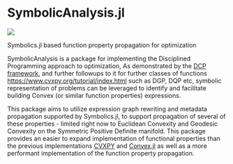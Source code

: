 # SymbolicAnalysis.jl

<a href="https://vaibhavdixit02.github.io/SymbolicAnalysis.jl/dev/"><img src='https://img.shields.io/badge/docs-v1-blue.svg'/></a>

Symbolics.jl based function property propagation for optimization

SymbolicAnalysis is a package for implementing the Disciplined Programming approach to optimization,
As demonstrated by the [DCP framework](https://dcp.stanford.edu/), and further followups to it for further classes of
functions https://www.cvxpy.org/tutorial/index.html such as DGP, DQP etc, symbolic representation of problems can be leveraged
to identify and facilitate building Convex (or similar function properties) expressions.

This package aims to utilize expression graph rewriting and metadata propagation supported by Symbolics.jl, to support 
propagation of several of these properties - limited right now to Euclidean Convexity and Geodesic Convexity on the Symmetric 
Positive Definite manifold. This package provides an easier to expand implementation of functional properties than the previous 
implementations [CVXPY](https://www.cvxpy.org/index.html) and [Convex.jl](https://github.com/jump-dev/Convex.jl) as well as a 
more performant implementation of the function property propagation. 

